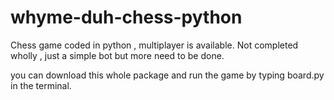 # whyme-duh-chess-python
Chess game coded in python , multiplayer is available. Not completed wholly , just a simple bot but more need to be done.



you can download this whole package and run the game by typing board.py in the terminal.
